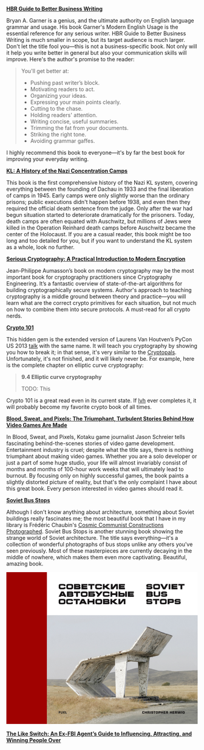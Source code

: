 **[HBR Guide to Better Business Writing](https://www.amazon.com/dp/B00B0YPJ0G/)**

Bryan A. Garner is a genius, and the ultimate authority
on English language grammar and usage. His book Garner's
Modern English Usage is the essential reference for any
serious writer. HBR Guide to Better Business Writing is
much smaller in scope, but its target audience is much
larger. Don't let the title fool you—this is not
a business-specific book. Not only will it help you
write better in general but also your communication
skills will improve. Here's the author's promise
to the reader:

>You'll get better at:
>- Pushing past writer’s block.
>- Motivating readers to act.
>- Organizing your ideas.
>- Expressing your main points clearly.
>- Cutting to the chase.
>- Holding readers' attention.
>- Writing concise, useful summaries.
>- Trimming the fat from your documents.
>- Striking the right tone.
>- Avoiding grammar gaffes.

I highly recommend this book to everyone—it's by far
the best book for improving your everyday writing.

**[KL: A History of the Nazi Concentration Camps](https://www.amazon.com/dp/B00NS3NBWU/)**

This book is the first comprehensive history of the Nazi
KL system, covering everything between the founding of
Dachau in 1933 and the final liberation of camps in 1945.
Early camps were only slightly worse than the ordinary
prisons; public executions didn't happen before 1938, and
even then they required the official death sentence from
the judge. Only after the war had begun situation started
to deteriorate dramatically for the prisoners. Today,
death camps are often equated with Auschwitz, but millions
of Jews were killed in the Operation Reinhard death camps
before Auschwitz became the center of the Holocaust.
If you are a casual reader, this book might be too long
and too detailed for you, but if you want to understand
the KL system as a whole, look no further.

**[Serious Cryptography: A Practical Introduction to Modern Encryption](https://www.nostarch.com/seriouscrypto)**

Jean-Philippe Aumasson’s book on modern cryptography may
be the most important book for cryptography practitioners
since Cryptography Engineering. It’s a fantastic overview
of state-of-the-art algorithms for building cryptographically
secure systems. Author's approach to teaching cryptography
is a middle ground between theory and practice—you will learn
what are the correct crypto primitives for each situation,
but not much on how to combine them into secure protocols.
A must-read for all crypto nerds.

**[Crypto 101](https://www.crypto101.io/)**

This hidden gem is the extended version of Laurens Van
Houtven’s PyCon US 2013 [talk](https://www.youtube.com/watch?v=3rmCGsCYJF8)
with the same name. It will teach you cryptography by
showing you how to break it; in that sense, it's very
similar to the [Cryptopals](https://cryptopals.com/).
Unfortunately, it's not finished, and it will likely
never be. For example, here is the complete chapter
on elliptic curve cryptography:

>**9.4 Elliptic curve cryptography**
>
>TODO: This

Crypto 101 is a great read even in its current state.
If [lvh](https://www.lvh.io/) ever completes it, it
will probably become my favorite crypto book of all times.

**[Blood, Sweat, and Pixels: The Triumphant, Turbulent Stories Behind How Video Games Are Made](https://www.amazon.com/dp/B01NAKSWW1/)**

In Blood, Sweat, and Pixels, Kotaku game journalist
Jason Schreier tells fascinating behind-the-scenes
stories of video game development. Entertainment
industry is cruel; despite what the title says,
there is nothing triumphant about making video
games. Whether you are a solo developer or just
a part of some huge studio, your life will almost
invariably consist of months and months of 100-hour
work weeks that will ultimately lead to burnout. By
focusing only on highly successful games, the book
paints a slightly distorted picture of reality, but
that's the only complaint I have about this great book.
Every person interested in video games should read it.

**[Soviet Bus Stops](http://fuel-design.com/publishing/soviet-bus-stops/)**

Although I don't know anything about architecture,
something about Soviet buildings really fascinates
me; the most beautiful book that I have in my
library is Frédéric Chaubin's
[Cosmic Communist Constructions Photographed](https://www.amazon.com/dp/3836525194/).
Soviet Bus Stops is another stunning book showing
the strange world of Soviet architecture. The title
says everything—it's a collection of wonderful
photographs of bus stops unlike any others you've
seen previously. Most of these masterpieces are
currently decaying in the middle of nowhere, which
makes them even more captivating. Beautiful, amazing
book.

![](soviet.jpg)

**[The Like Switch: An Ex-FBI Agent’s Guide to Influencing, Attracting, and Winning People Over](https://www.amazon.com/dp/1476754489/)**
